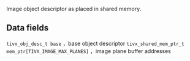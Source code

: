 Image object descriptor as placed in shared memory.

## Data fields

`tivx_obj_desc_t base` ，base object descriptor
`tivx_shared_mem_ptr_t mem_ptr[TIVX_IMAGE_MAX_PLANES]` ，image plane buffer addresses

